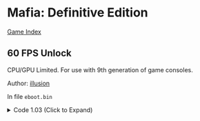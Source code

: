 # Mafia: Definitive Edition

[Game Index](README.md#games)

## 60 FPS Unlock

CPU/GPU Limited. For use with 9th generation of game consoles.

Author: [illusion](https://twitter.com/illusion0002)

In file `eboot.bin`

<details>
<summary>Code 1.03 (Click to Expand)</summary>

```
0x2D2E2A1 EB 05 90
```

</details>
